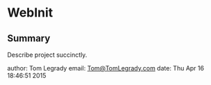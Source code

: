     
WebInit
=======

Summary
-------

Describe project succinctly.

author: Tom Legrady
email:  Tom@TomLegrady.com
date:   Thu Apr 16 18:46:51 2015

